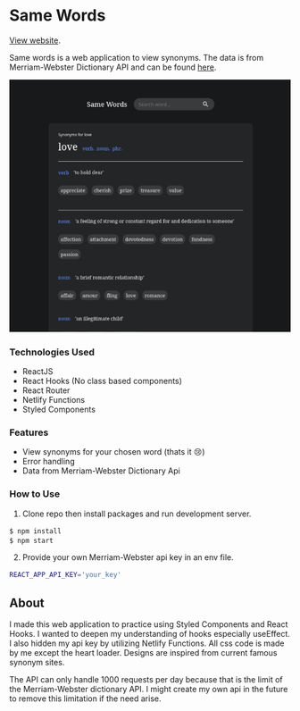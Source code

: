 # Same Words

[View website](https://samewords.netlify.app/).

Same words is a web application to view synonyms. The data is from Merriam-Webster Dictionary API and can be found [here](https://dictionaryapi.com/).

<p align='center'>
<img src='./screenshot.png'>
</p>

### Technologies Used

- ReactJS
- React Hooks (No class based components)
- React Router
- Netlify Functions
- Styled Components

### Features

- View synonyms for your chosen word (thats it 😢)
- Error handling
- Data from Merriam-Webster Dictionary Api

### How to Use

1. Clone repo then install packages and run development server.

```sh
$ npm install
$ npm start
```

2. Provide your own Merriam-Webster api key in an env file.

```sh
REACT_APP_API_KEY='your_key'
```

## About

I made this web application to practice using Styled Components and React Hooks. I wanted to deepen my understanding of hooks especially useEffect. I also hidden my api key by utilizing Netlify Functions. All css code is made by me except the heart loader. Designs are inspired from current famous synonym sites.

The API can only handle 1000 requests per day because that is the limit of the Merriam-Webster dictionary API. I might create my own api in the future to remove this limitation if the need arise.
